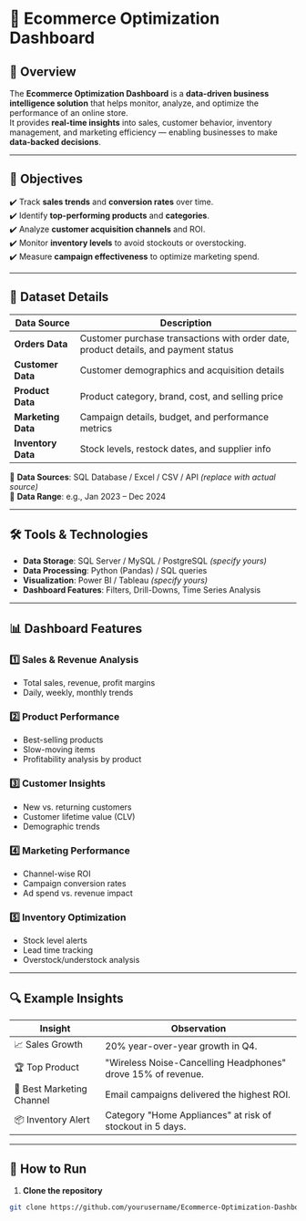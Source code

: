 # 🛒 Ecommerce Optimization Dashboard

## 📌 Overview
The **Ecommerce Optimization Dashboard** is a **data-driven business intelligence solution** that helps monitor, analyze, and optimize the performance of an online store.  
It provides **real-time insights** into sales, customer behavior, inventory management, and marketing efficiency — enabling businesses to make **data-backed decisions**.

---

## 🎯 Objectives
✔️ Track **sales trends** and **conversion rates** over time.  
✔️ Identify **top-performing products** and **categories**.  
✔️ Analyze **customer acquisition channels** and ROI.  
✔️ Monitor **inventory levels** to avoid stockouts or overstocking.  
✔️ Measure **campaign effectiveness** to optimize marketing spend.  

---

## 📂 Dataset Details
| Data Source        | Description |
|--------------------|-------------|
| **Orders Data**    | Customer purchase transactions with order date, product details, and payment status |
| **Customer Data**  | Customer demographics and acquisition details |
| **Product Data**   | Product category, brand, cost, and selling price |
| **Marketing Data** | Campaign details, budget, and performance metrics |
| **Inventory Data** | Stock levels, restock dates, and supplier info |

📌 **Data Sources**: SQL Database / Excel / CSV / API *(replace with actual source)*  
📄 **Data Range**: e.g., Jan 2023 – Dec 2024  

---

## 🛠️ Tools & Technologies
- **Data Storage**: SQL Server / MySQL / PostgreSQL *(specify yours)*
- **Data Processing**: Python (Pandas) / SQL queries
- **Visualization**: Power BI / Tableau *(specify yours)*
- **Dashboard Features**: Filters, Drill-Downs, Time Series Analysis

---

## 📊 Dashboard Features

### 1️⃣ Sales & Revenue Analysis
- Total sales, revenue, profit margins
- Daily, weekly, monthly trends

### 2️⃣ Product Performance
- Best-selling products
- Slow-moving items
- Profitability analysis by product

### 3️⃣ Customer Insights
- New vs. returning customers
- Customer lifetime value (CLV)
- Demographic trends

### 4️⃣ Marketing Performance
- Channel-wise ROI
- Campaign conversion rates
- Ad spend vs. revenue impact

### 5️⃣ Inventory Optimization
- Stock level alerts
- Lead time tracking
- Overstock/understock analysis

---

## 🔍 Example Insights
| Insight | Observation |
|---------|-------------|
| 📈 Sales Growth | 20% year-over-year growth in Q4. |
| 🏆 Top Product | "Wireless Noise-Cancelling Headphones" drove 15% of revenue. |
| 📢 Best Marketing Channel | Email campaigns delivered the highest ROI. |
| 📦 Inventory Alert | Category "Home Appliances" at risk of stockout in 5 days. |

---

## 🚀 How to Run

1. **Clone the repository**
```bash
git clone https://github.com/yourusername/Ecommerce-Optimization-Dashboard.git
